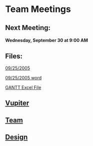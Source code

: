 # Team Meetings

## Next Meeting: 

#### Wednesday, September 30 at 9:00 AM

## Files:
[09/25/2005](https://ams0187.github.io/Vupiter/9_25_2020.pdf)

[09/25/2005 word](https://ams0187.github.io/Vupiter/9_25_2020.docx)

[GANTT Excel File](https://ams0187.github.io/Vupiter/VupiterGantt.xlsx)

## [Vupiter](https://ams0187.github.io/Vupiter/)

## [Team](https://ams0187.github.io/Vupiter/members)

## [Design](https://ams0187.github.io/Vupiter/design)

